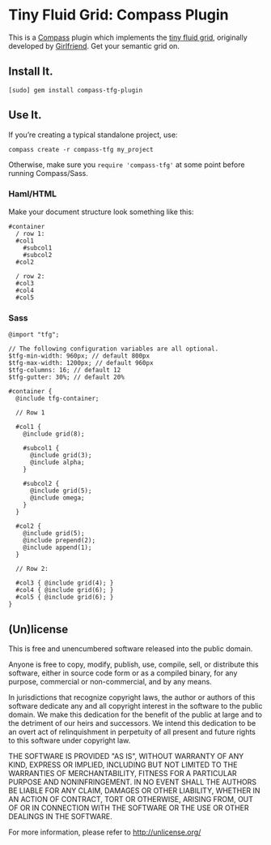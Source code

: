 # Tiny Fluid Grid: Compass Plugin

This is a [Compass][] plugin which implements the [tiny fluid grid][],
originally developed by [Girlfriend][]. Get your semantic grid on.

  [compass]: http://compass-style.org/
  [tiny fluid grid]: http://tinyfluidgrid.com/
  [girlfriend]: http://girlfriendnyc.com/


## Install It.

    [sudo] gem install compass-tfg-plugin


## Use It.

If you’re creating a typical standalone project, use:

    compass create -r compass-tfg my_project

Otherwise, make sure you `require 'compass-tfg'` at some point before running
Compass/Sass.


### Haml/HTML

Make your document structure look something like this:

    #container
      / row 1:
      #col1
        #subcol1
        #subcol2
      #col2
      
      / row 2:
      #col3
      #col4
      #col5


### Sass

    @import "tfg";
    
    // The following configuration variables are all optional.
    $tfg-min-width: 960px; // default 800px
    $tfg-max-width: 1200px; // default 960px
    $tfg-columns: 16; // default 12
    $tfg-gutter: 30%; // default 20%
    
    #container {
      @include tfg-container;
      
      // Row 1
      
      #col1 {
        @include grid(8);
        
        #subcol1 {
          @include grid(3);
          @include alpha;
        }
        
        #subcol2 {
          @include grid(5);
          @include omega;
        }
      }
      
      #col2 {
        @include grid(5);
        @include prepend(2);
        @include append(1);
      }
      
      // Row 2:
      
      #col3 { @include grid(4); }
      #col4 { @include grid(6); }
      #col5 { @include grid(6); }
    }


## (Un)license

This is free and unencumbered software released into the public domain.

Anyone is free to copy, modify, publish, use, compile, sell, or
distribute this software, either in source code form or as a compiled
binary, for any purpose, commercial or non-commercial, and by any
means.

In jurisdictions that recognize copyright laws, the author or authors
of this software dedicate any and all copyright interest in the
software to the public domain. We make this dedication for the benefit
of the public at large and to the detriment of our heirs and
successors. We intend this dedication to be an overt act of
relinquishment in perpetuity of all present and future rights to this
software under copyright law.

THE SOFTWARE IS PROVIDED "AS IS", WITHOUT WARRANTY OF ANY KIND,
EXPRESS OR IMPLIED, INCLUDING BUT NOT LIMITED TO THE WARRANTIES OF
MERCHANTABILITY, FITNESS FOR A PARTICULAR PURPOSE AND NONINFRINGEMENT.
IN NO EVENT SHALL THE AUTHORS BE LIABLE FOR ANY CLAIM, DAMAGES OR
OTHER LIABILITY, WHETHER IN AN ACTION OF CONTRACT, TORT OR OTHERWISE,
ARISING FROM, OUT OF OR IN CONNECTION WITH THE SOFTWARE OR THE USE OR
OTHER DEALINGS IN THE SOFTWARE.

For more information, please refer to <http://unlicense.org/>
